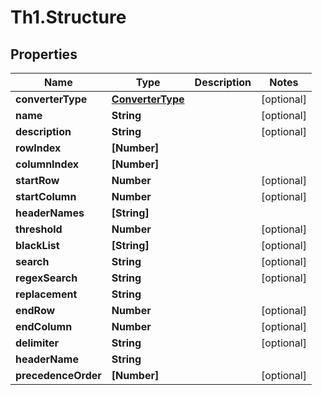 # Th1.Structure

## Properties

Name | Type | Description | Notes
------------ | ------------- | ------------- | -------------
**converterType** | [**ConverterType**](ConverterType.md) |  | [optional] 
**name** | **String** |  | [optional] 
**description** | **String** |  | [optional] 
**rowIndex** | **[Number]** |  | 
**columnIndex** | **[Number]** |  | 
**startRow** | **Number** |  | [optional] 
**startColumn** | **Number** |  | [optional] 
**headerNames** | **[String]** |  | 
**threshold** | **Number** |  | [optional] 
**blackList** | **[String]** |  | [optional] 
**search** | **String** |  | [optional] 
**regexSearch** | **String** |  | [optional] 
**replacement** | **String** |  | 
**endRow** | **Number** |  | [optional] 
**endColumn** | **Number** |  | [optional] 
**delimiter** | **String** |  | [optional] 
**headerName** | **String** |  | 
**precedenceOrder** | **[Number]** |  | [optional] 


